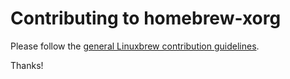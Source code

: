 # Contributing to homebrew-xorg
Please follow the [general Linuxbrew contribution guidelines](https://github.com/linuxbrew/brew/blob/master/.github/CONTRIBUTING.md).

Thanks!
